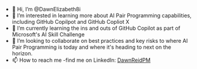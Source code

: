 - 👋 Hi, I’m @DawnElizabeth8i
- 👀 I’m interested in learning more about AI Pair Programming capabilities, including GitHub Copilpot and GitHub Copliot X
- 🌱 I’m currently learning the ins and outs of GitHub Copilot as part of Microsoft's AI Skill Challenge
- 💞️ I’m looking to collaborate on best practices and key risks to where AI Pair Programming is today and where it's heading to next on the horizon.
- 📫 How to reach me -find me on LinkedIn: [DawnReidPM](https://www.linkedin.com/in/dawnreidpm/)

<!---
DawnElizabeth8i/DawnElizabeth8i is a ✨ special ✨ repository because its `README.md` (this file) appears on your GitHub profile.
You can click the Preview link to take a look at your changes.
--->
